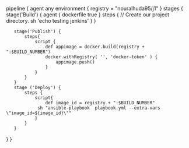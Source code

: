 pipeline {
   agent any
   environment {
       registry = "nouralhuda95/j1"
   }
   stages {
       stage('Build') {
           agent { dockerfile true }
           steps {
               // Create our project directory.
               sh 'echo testing jenkins'
           }
       }

       stage('Publish') {
           steps{
               script {
                   def appimage = docker.build(registry + ":$BUILD_NUMBER")
                   docker.withRegistry( '', 'docker-token' ) {
                       appimage.push()
                   }
               }
           }
       }
       stage ('Deploy') {
           steps {
               script{
                   def image_id = registry + ":$BUILD_NUMBER"
                sh "ansible-playbook  playbook.yml --extra-vars \"image_id=${image_id}\""
               }
           }
       }
   }
}
